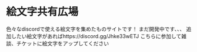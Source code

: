 # 絵文字共有広場

色々なdiscordで使える絵文字を集めたものサイトです！
まだ開発中です、、、
追加したい絵文字があればhttps://discord.gg/Jhke33wETJ こちらに参加して雑談、チケットに絵文字をアップしてください
